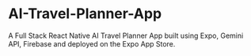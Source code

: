# AI-Travel-Planner-App
A Full Stack React Native AI Travel Planner App built using Expo, Gemini API, Firebase and deployed on the Expo App Store.
